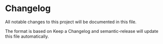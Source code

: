# Changelog

All notable changes to this project will be documented in this file.

The format is based on Keep a Changelog and semantic-release will update this file automatically.
